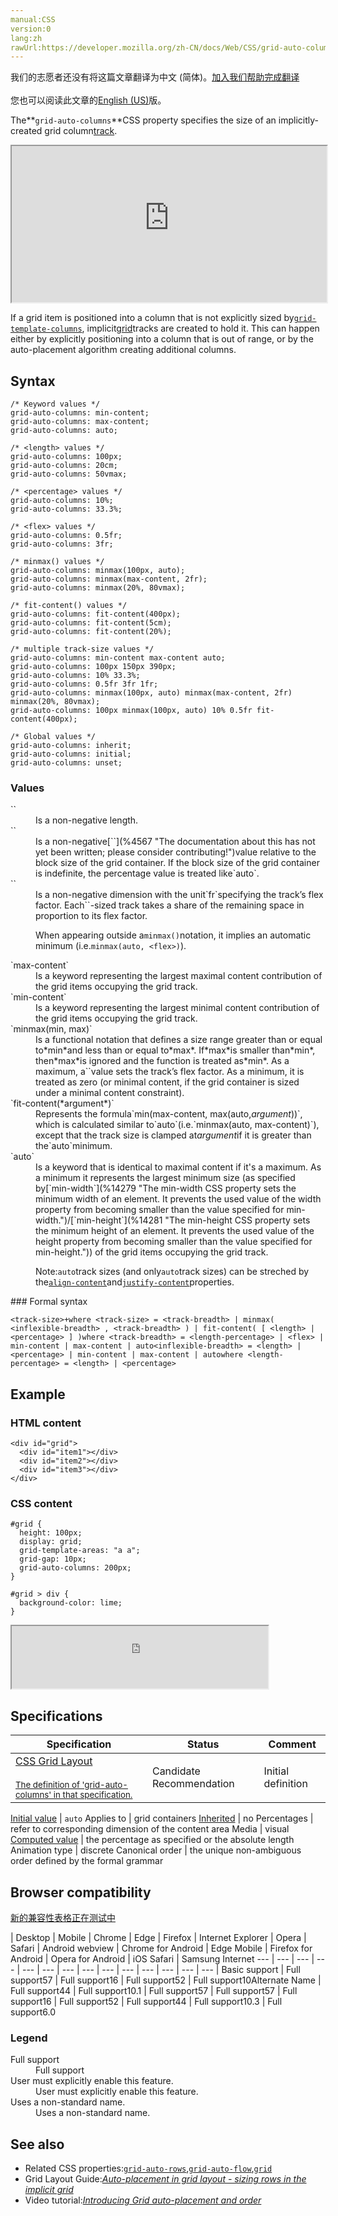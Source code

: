```yaml
---
manual:CSS
version:0
lang:zh
rawUrl:https://developer.mozilla.org/zh-CN/docs/Web/CSS/grid-auto-columns
---
```




<bdi>我们的志愿者还没有将这篇文章翻译为<bdi>中文 (简体)</bdi>。[加入我们帮助完成翻译](%30343 "")<br></br>您也可以阅读此文章的[English (US)](%30344 "")版。</bdi>






The**`grid-auto-columns`**CSS property specifies the size of an implicitly-created grid column[track](%30345 "track: A grid track is the space between two grid lines. They are defined in the explicit grid by using the grid-template-columns and grid-template-rows properties or the shorthand grid or grid-template properties. Tracks are also created in the implicit grid by positioning a grid Item outside of the tracks created in the explicit grid.").

<iframe src='https://interactive-examples.mdn.mozilla.net/pages/css/grid-auto-columns.html' width='100%' height='250'></iframe>


If a grid item is positioned into a column that is not explicitly sized by[`grid-template-columns`](%30346 "The grid-template-columns CSS property defines the line names and track sizing functions of the grid columns."), implicit[grid](%30347 "grid: A CSS grid is defined using the grid value of the display property; you can define columns and rows on your grid using the grid-template-rows and grid-template-columns properties.")tracks are created to hold it. This can happen either by explicitly positioning into a column that is out of range, or by the auto-placement algorithm creating additional columns.


## Syntax<a name="Syntax"></a>

```
/* Keyword values */
grid-auto-columns: min-content;
grid-auto-columns: max-content;
grid-auto-columns: auto;

/* <length> values */
grid-auto-columns: 100px;
grid-auto-columns: 20cm;
grid-auto-columns: 50vmax;

/* <percentage> values */
grid-auto-columns: 10%;
grid-auto-columns: 33.3%;

/* <flex> values */
grid-auto-columns: 0.5fr;
grid-auto-columns: 3fr;

/* minmax() values */
grid-auto-columns: minmax(100px, auto);
grid-auto-columns: minmax(max-content, 2fr);
grid-auto-columns: minmax(20%, 80vmax);

/* fit-content() values */
grid-auto-columns: fit-content(400px);
grid-auto-columns: fit-content(5cm);
grid-auto-columns: fit-content(20%);

/* multiple track-size values */
grid-auto-columns: min-content max-content auto;
grid-auto-columns: 100px 150px 390px;
grid-auto-columns: 10% 33.3%;
grid-auto-columns: 0.5fr 3fr 1fr;
grid-auto-columns: minmax(100px, auto) minmax(max-content, 2fr) minmax(20%, 80vmax);
grid-auto-columns: 100px minmax(100px, auto) 10% 0.5fr fit-content(400px);

/* Global values */
grid-auto-columns: inherit;
grid-auto-columns: initial;
grid-auto-columns: unset;
```

### Values<a name="Values"></a>
<dl><dt id=''>`<length>`</dt><dd>Is a non-negative length.</dd><dt id=''>`<percentage>`</dt><dd>Is a non-negative[`<percentage>`](%4567 "The documentation about this has not yet been written; please consider contributing!")value relative to the block size of the grid container. If the block size of the grid container is indefinite, the percentage value is treated like`auto`.</dd><dt id=''>`<flex>`</dt><dd>Is a non-negative dimension with the unit`fr`specifying the track’s flex factor. Each`<flex>`-sized track takes a share of the remaining space in proportion to its flex factor.

When appearing outside a`minmax()`notation, it implies an automatic minimum (i.e.`minmax(auto, <flex>)`).

</dd><dt id=''>`max-content`</dt><dd>Is a keyword representing the largest maximal content contribution of the grid items occupying the grid track.</dd><dt id=''>`min-content`</dt><dd>Is a keyword representing the largest minimal content contribution of the grid items occupying the grid track.</dd><dt id=''>`minmax(min, max)`</dt><dd>Is a functional notation that defines a size range greater than or equal to*min*and less than or equal to*max*. If*max*is smaller than*min*, then*max*is ignored and the function is treated as*min*. As a maximum, a`<flex>`value sets the track’s flex factor. As a minimum, it is treated as zero (or minimal content, if the grid container is sized under a minimal content constraint).</dd><dt id=''>`fit-content(*argument*)`</dt><dd>Represents the formula`min(max-content, max(auto,<var>argument</var>))`, which is calculated similar to`auto`(i.e.`minmax(auto, max-content)`), except that the track size is clamped at<var>argument</var>if it is greater than the`auto`minimum.</dd><dt id=''>`auto`</dt><dd>Is a keyword that is identical to maximal content if it&#39;s a maximum. As a minimum it represents the largest minimum size (as specified by[`min-width`](%14279 "The min-width CSS property sets the minimum width of an element. It prevents the used value of the width property from becoming smaller than the value specified for min-width.")/[`min-height`](%14281 "The min-height CSS property sets the minimum height of an element. It prevents the used value of the height property from becoming smaller than the value specified for min-height.")) of the grid items occupying the grid track.</dd><dd>

Note:`auto`track sizes (and only`auto`track sizes) can be streched by the[`align-content`](%30348 "The CSS align-content property defines how the browser distributes space between and around content items along the cross-axis of their container, which is serving as a flexbox container.")and[`justify-content`](%30349 "The CSS justify-content property defines how the browser distributes space between and around content items along the main axis of their container.")properties.

</dd></dl>
### Formal syntax<a name="Formal_syntax"></a>

```
<track-size>+where <track-size> = <track-breadth> | minmax( <inflexible-breadth> , <track-breadth> ) | fit-content( [ <length> | <percentage> ] )where <track-breadth> = <length-percentage> | <flex> | min-content | max-content | auto<inflexible-breadth> = <length> | <percentage> | min-content | max-content | autowhere <length-percentage> = <length> | <percentage>
```

## Example<a name="Example"></a>

### HTML content<a name="HTML_content"></a>

```
<div id="grid">
  <div id="item1"></div>
  <div id="item2"></div>
  <div id="item3"></div>
</div>
```

### CSS content<a name="CSS_content"></a>

```
#grid {
  height: 100px;
  display: grid;
  grid-template-areas: "a a";
  grid-gap: 10px;
  grid-auto-columns: 200px;
}

#grid > div {
  background-color: lime;
} 

```


<iframe src='https://mdn.mozillademos.org/en-US/docs/Web/CSS/grid-auto-columns$samples/Example?revision=1359663' width='410px' height='100px'></iframe>



## Specifications<a name="Specifications"></a>

Specification | Status | Comment 
 ---  |  ---  |  ---  | 
[CSS Grid Layout<br></br><small>The definition of &#39;grid-auto-columns&#39; in that specification.</small>](%30350 "") | Candidate Recommendation | Initial definition 


[Initial value](%28552 "") | `auto` 
Applies to | grid containers 
[Inherited](%28555 "") | no 
Percentages | refer to corresponding dimension of the content area 
Media | visual 
[Computed value](%28556 "") | the percentage as specified or the absolute length 
Animation type | discrete 
Canonical order | the unique non-ambiguous order defined by the formal grammar 


## Browser compatibility<a name="Browser_compatibility"></a>
[新的兼容性表格正在测试中<i></i>](%3360 "")

 | <abbr>Desktop<i></i></abbr> | <abbr>Mobile<i></i></abbr> 
 | <abbr>Chrome<i></i></abbr> | <abbr>Edge<i></i></abbr> | <abbr>Firefox<i></i></abbr> | <abbr>Internet Explorer<i></i></abbr> | <abbr>Opera<i></i></abbr> | <abbr>Safari<i></i></abbr> | <abbr>Android webview<i></i></abbr> | <abbr>Chrome for Android<i></i></abbr> | <abbr>Edge Mobile<i></i></abbr> | <abbr>Firefox for Android<i></i></abbr> | <abbr>Opera for Android<i></i></abbr> | <abbr>iOS Safari<i></i></abbr> | <abbr>Samsung Internet<i></i></abbr> 
 ---  |  ---  |  ---  |  ---  |  ---  |  ---  |  ---  |  ---  |  ---  |  ---  |  ---  |  ---  |  ---  |  ---  | 
Basic support | <abbr>Full support</abbr>57 | <abbr>Full support</abbr>16 | <abbr>Full support</abbr>52 | <abbr>Full support</abbr>10<abbr>Alternate Name<i></i></abbr> | <abbr>Full support</abbr>44 | <abbr>Full support</abbr>10.1 | <abbr>Full support</abbr>57 | <abbr>Full support</abbr>57 | <abbr>Full support</abbr>16 | <abbr>Full support</abbr>52 | <abbr>Full support</abbr>44 | <abbr>Full support</abbr>10.3 | <abbr>Full support</abbr>6.0 


### Legend<a name="Legend"></a>
<dl><dt id=''><abbr>Full support</abbr></dt><dd>Full support</dd><dt id=''><abbr>User must explicitly enable this feature.<i></i></abbr></dt><dd>User must explicitly enable this feature.</dd><dt id=''><abbr>Uses a non-standard name.<i></i></abbr></dt><dd>Uses a non-standard name.</dd></dl>

## See also<a name="See_also"></a>

* Related CSS properties:[`grid-auto-rows`](%30351 "The grid-auto-rows CSS property specifies the size of an implicitly-created grid row track."),[`grid-auto-flow`](%30352 "The grid-auto-flow CSS property controls how the auto-placement algorithm works, specifying exactly how auto-placed items get flowed into the grid."),[`grid`](%30353 "The grid CSS property is a shorthand property that sets all of the explicit grid properties (grid-template-rows, grid-template-columns, and grid-template-areas), and all the implicit grid properties (grid-auto-rows, grid-auto-columns, and grid-auto-flow), in a single declaration.")
* Grid Layout Guide:*[Auto-placement in grid layout - sizing rows in the implicit grid](%30354 "")*
* Video tutorial:*[Introducing Grid auto-placement and order](%30355 "")*



